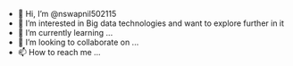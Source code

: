 - 👋 Hi, I’m @nswapnil502115
- 👀 I’m interested in Big data technologies and want to explore further in it
- 🌱 I’m currently learning ...
- 💞️ I’m looking to collaborate on ...
- 📫 How to reach me ...

<!---
nswapnil502115/nswapnil502115 is a ✨ special ✨ repository because its `README.md` (this file) appears on your GitHub profile.
You can click the Preview link to take a look at your changes.
--->
